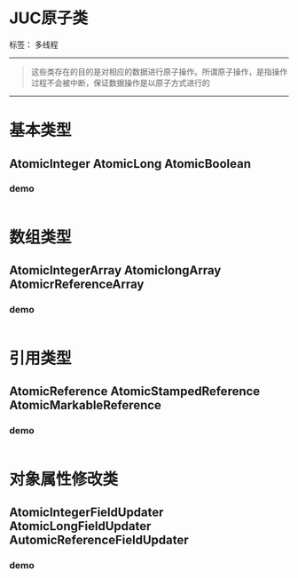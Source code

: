 ﻿# JUC原子类

标签：  多线程

---

> 这些类存在的目的是对相应的数据进行原子操作。所谓原子操作，是指操作过程不会被中断，保证数据操作是以原子方式进行的

---

# 基本类型

## AtomicInteger  AtomicLong AtomicBoolean
### demo 
```java

```

# 数组类型

## AtomicIntegerArray AtomiclongArray  AtomicrReferenceArray
### demo
```java

```

# 引用类型

## AtomicReference AtomicStampedReference AtomicMarkableReference 

### demo
```java

```

# 对象属性修改类

## AtomicIntegerFieldUpdater AtomicLongFieldUpdater AutomicReferenceFieldUpdater

### demo
```java

```




